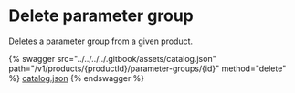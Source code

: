 # Delete parameter group

Deletes a parameter group from a given product.

{% swagger src="../../../../.gitbook/assets/catalog.json" path="/v1/products/{productId}/parameter-groups/{id}" method="delete" %}
[catalog.json](../../../../.gitbook/assets/catalog.json)
{% endswagger %}
